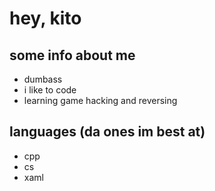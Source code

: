 # hey, kito

## some info about me
- dumbass
- i like to code
- learning game hacking and reversing

## languages (da ones im best at)
- cpp
- cs
- xaml

